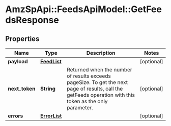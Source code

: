 # AmzSpApi::FeedsApiModel::GetFeedsResponse

## Properties
Name | Type | Description | Notes
------------ | ------------- | ------------- | -------------
**payload** | [**FeedList**](FeedList.md) |  | [optional] 
**next_token** | **String** | Returned when the number of results exceeds pageSize. To get the next page of results, call the getFeeds operation with this token as the only parameter. | [optional] 
**errors** | [**ErrorList**](ErrorList.md) |  | [optional] 

